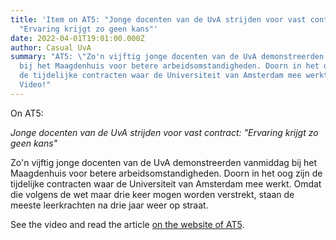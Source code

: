 ```yaml
---
title: 'Item on AT5: "Jonge docenten van de UvA strijden voor vast contract:
  "Ervaring krijgt zo geen kans"'
date: 2022-04-01T19:01:00.000Z
author: Casual UvA
summary: "AT5: \"Zo'n vijftig jonge docenten van de UvA demonstreerden vanmiddag
  bij het Maagdenhuis voor betere arbeidsomstandigheden. Doorn in het oog zijn
  de tijdelijke contracten waar de Universiteit van Amsterdam mee werkt.\" With
  Video!"
---
```


On AT5:

*Jonge docenten van de UvA strijden voor vast contract: "Ervaring krijgt zo geen kans"*

Zo'n vijftig jonge docenten van de UvA demonstreerden vanmiddag bij het Maagdenhuis voor betere arbeidsomstandigheden. Doorn in het oog zijn de tijdelijke contracten waar de Universiteit van Amsterdam mee werkt. Omdat die volgens de wet maar drie keer mogen worden verstrekt, staan de meeste leerkrachten na drie jaar weer op straat.

See the video and read the article [on the website of AT5](https://www.at5.nl/artikelen/214473/jonge-docenten-van-de-uva-strijden-voor-vast-contract-ervaring-krijgt-zo-geen-kans).